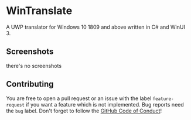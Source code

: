 # WinTranslate
A UWP translator for Windows 10 1809 and above written in C# and WinUI 3.
## Screenshots
there's no screenshots
## Contributing
You are free to open a pull request or an issue with the label ```feature-request``` if you want a feature which is not implemented. Bug reports need the ```bug``` label. Don't forget to follow the [GitHub Code of Conduct](https://docs.github.com/en/site-policy/github-terms/github-event-code-of-conduct)!

